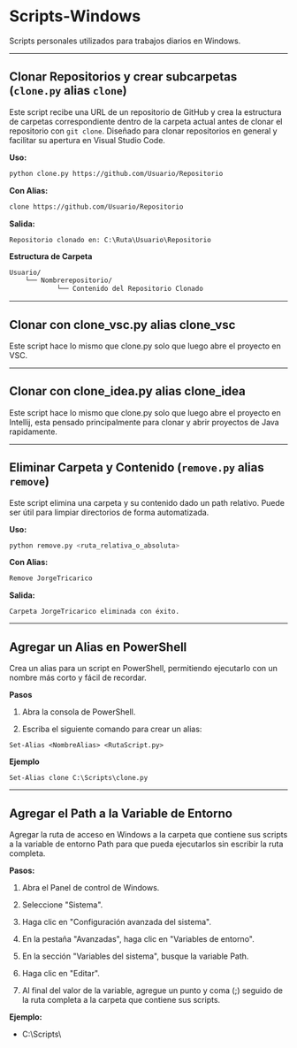 # Scripts-Windows
Scripts personales utilizados para trabajos diarios en Windows.
***
## Clonar Repositorios y crear subcarpetas (`clone.py` alias `clone`)

Este script recibe una URL de un repositorio de GitHub y crea la estructura de carpetas correspondiente dentro de la carpeta actual antes de clonar el repositorio con `git clone`. Diseñado para clonar repositorios en general y facilitar su apertura en Visual Studio Code.

**Uso:**
```bash
python clone.py https://github.com/Usuario/Repositorio
```
**Con Alias:**
```bash
clone https://github.com/Usuario/Repositorio
```
**Salida:**
```
Repositorio clonado en: C:\Ruta\Usuario\Repositorio
```
**Estructura de Carpeta**
```bash
Usuario/
    └── Nombrerepositorio/
            └── Contenido del Repositorio Clonado
```
___

## Clonar con clone_vsc.py alias clone_vsc

Este script hace lo mismo que clone.py solo que luego abre el proyecto en VSC.
___

## Clonar con clone_idea.py alias clone_idea

Este script hace lo mismo que clone.py solo que luego abre el proyecto en Intellij, esta pensado principalmente para clonar y abrir proyectos de Java rapidamente.

___

## Eliminar Carpeta y Contenido (`remove.py` alias `remove`)
Este script elimina una carpeta y su contenido dado un path relativo. Puede ser útil para limpiar directorios de forma automatizada.

**Uso:**
```bash
python remove.py <ruta_relativa_o_absoluta>
```
**Con Alias:**
```bash
Remove JorgeTricarico
```
**Salida:**
```
Carpeta JorgeTricarico eliminada con éxito.
```
***

## Agregar un Alias en PowerShell
Crea un alias para un script en PowerShell, permitiendo ejecutarlo con un nombre más corto y fácil de recordar.        

**Pasos**
1. Abra la consola de PowerShell.

2. Escriba el siguiente comando para crear un alias:
```
Set-Alias <NombreAlias> <RutaScript.py>
```

**Ejemplo**
```
Set-Alias clone C:\Scripts\clone.py
```

***

## Agregar el Path a la Variable de Entorno
Agregar la ruta de acceso en Windows a la carpeta que contiene sus scripts a la variable de entorno Path para que pueda ejecutarlos sin escribir la ruta completa.

**Pasos:**

1. Abra el Panel de control de Windows.

2. Seleccione "Sistema".

3. Haga clic en "Configuración avanzada del sistema".

4. En la pestaña "Avanzadas", haga clic en "Variables de entorno".

5. En la sección "Variables del sistema", busque la variable Path.

6. Haga clic en "Editar".

7. Al final del valor de la variable, agregue un punto y coma (;) seguido de la ruta completa a la carpeta que contiene sus scripts.

**Ejemplo:**

- C:\Scripts\

